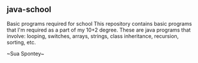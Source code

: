 ## java-school
Basic programs required for school
This repository contains basic programs that I'm required as a part of my 10+2 degree.
These are java programs that involve: looping, switches, arrays, strings, class inheritance, recursion, sorting, etc.

~Sua Spontey~
